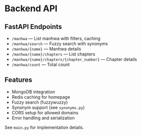 # Backend API

## FastAPI Endpoints
- `/manhwa` — List manhwa with filters, caching
- `/manhwa/search` — Fuzzy search with synonyms
- `/manhwa/{name}` — Manhwa details
- `/manhwa/{name}/chapters` — List chapters
- `/manhwa/{name}/chapters/{chapter_number}` — Chapter details
- `/manhwa/count` — Total count

## Features
- MongoDB integration
- Redis caching for homepage
- Fuzzy search (fuzzywuzzy)
- Synonym support (see `synonyms.py`)
- CORS setup for allowed domains
- Error handling and serialization

See `main.py` for implementation details.
